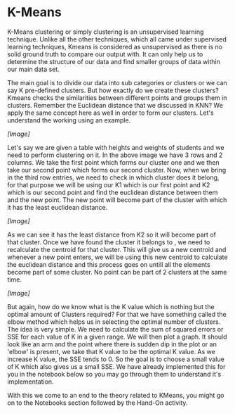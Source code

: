 # K-Means 

K-Means clustering or simply clustering is an unsupervised learning technique. Unlike all the other techniques, which all came under supervised learning techniques, Kmeans is considered as unsupervised as there is no solid ground truth to compare our output with. It can only help us to determine the structure of our data and find smaller groups of data within our main data set. <br>

The main goal is to divide our data into sub categories or clusters or we can say  K pre-defined clusters. But how exactly do we create these clusters? Kmeans checks the similarities between different points and groups them in clusters. Remember the Euclidean distance that we discussed in KNN? We apply the same concept here as well in order to form our clusters. Let's understand the working using an example.<br>

*[Image]*

Let's say we are given a table with heights and weights of students and we need to perform clustering on it. In the above image we have 3 rows and 2 columns. We take the first point which forms our cluster one and we then take our second point which forms our second cluster. Now, when we bring in the third row entries, we need to check in which cluster does it belong, for that purpose we will be using our K1 which is our first point and K2 which is our second point and find the euclidean distance between them and the new point. The new point will become part of the cluster with which it has the least euclidean distance. <br>

*[Image]*

As we can see it has the least distance from K2 so it will become part of that cluster. Once we have found the cluster it belongs to , we need to recalculate the centroid for that cluster. This will give us a new centroid and whenever a new point enters, we will be using this new centroid to calculate the euclidean distance and this process goes on untill all the elements become part of some cluster. No point can be part of 2 clusters at the same time.<br>

*[Image]*

But again, how do we know what is the K value which is nothing but the optimal amount of Clusters required? For that we have something called the elbow method which helps us in selecting the optimal number of clusters. The idea is very simple. We need to calculate the sum of squared errors or SSE for each value of K in a given range. We will then plot a graph. It should look like an arm and the point where there is sudden dip in the plot or an 'elbow' is present, we take that K value to be the optimal K value. As we increase K value, the SSE tends to 0. So the goal is to choose a small value of K which also gives us a small SSE. We have already implemented this for you in the notebook below so you may go through them to understand it's implementation.<br>

With this we come to an end to the theory related to KMeans, you might go on to the Notebooks section followed by the Hand-On activity. <br>